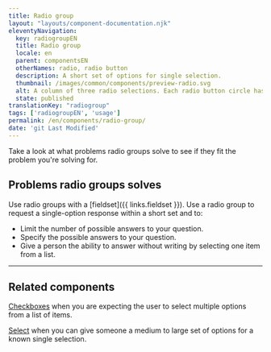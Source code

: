 ```yaml
---
title: Radio group
layout: "layouts/component-documentation.njk"
eleventyNavigation:
  key: radiogroupEN
  title: Radio group
  locale: en
  parent: componentsEN
  otherNames: radio, radio button
  description: A short set of options for single selection.
  thumbnail: /images/common/components/preview-radio.svg
  alt: A column of three radio selections. Each radio button circle has a thin grey border and white fill beside a thick grey line to represent the label. One of the three circles is selected and has a single dark grey circle inside of it.
  state: published
translationKey: "radiogroup"
tags: ['radiogroupEN', 'usage']
permalink: /en/components/radio-group/
date: 'git Last Modified'
---
```


Take a look at what problems radio groups solve to see if they fit the problem you're solving for.

## Problems radio groups solves

Use radio groups with a [fieldset]({{ links.fieldset }}). Use a radio group to request a single-option response within a short set and to:

- Limit the number of possible answers to your question.
- Specify the possible answers to your question.
- Give a person the ability to answer without writing by selecting one item from a list.

<hr/>

## Related components

<a href="{{ links.checkbox }}">Checkboxes</a> when you are expecting the user to select multiple options from a list of items.

<a href="{{ links.select }}">Select</a> when you can give someone a medium to large set of options for a known single selection.
